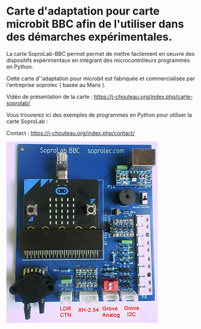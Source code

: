 # Carte d'adaptation pour carte microbit BBC afin de l'utiliser dans des démarches expérimentales.

La carte SoproLab-BBC permet permet de mettre facilement en oeuvre des dispositifs expérimentaux en intégrant des microcontrôleurs programmés en Python.

Cette carte d''adaptation pour microbit est fabriquée et commercialisée par l'entreprise soprolec ( basée au Mans ).

Vidéo de présentation de la carte : https://j-chouteau.org/index.php/carte-soprolab/

Vous trouverez ici des exemples de programmes en Python pour utiliser la carte SoproLab :

Contact : https://j-chouteau.org/index.php/contact/

![80% center](Visuel.jpg)
